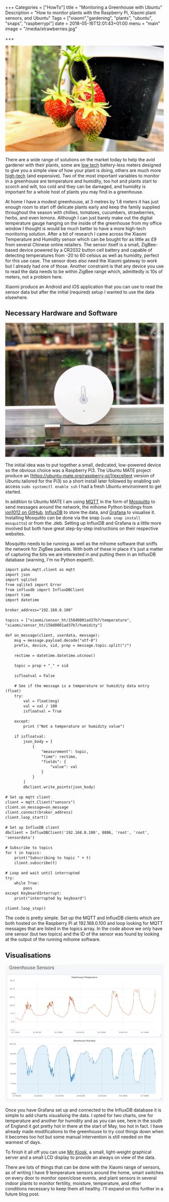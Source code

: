 +++
Categories = ["HowTo"]
title = "Monitoring a Greenhouse with Ubuntu"
Description = "How to monitor plants with the Raspberry Pi, Xiaomi plant sensors, and Ubuntu"
Tags = ["xiaomi","gardening", "plants", "ubuntu", "snaps", "raspberrypi"]
date = 2018-05-16T12:01:43+01:00
menu = "main"
image = "/media/strawberries.jpg"

+++
<div align="center"><img alt="credit: Creative Commons - ShareAlike 3.0" src="/media/strawberries.jpg"></div>

There are a wide range of solutions on the market today to help the avid gardener with their plants, some are [low tech](https://www.amazon.co.uk/MoonCity-Moisture-Monitor-Humidity-Hygrometer/dp/B06Y3DZPZX/ref=sr_1_8?ie=UTF8&qid=1522249101&sr=8-8&keywords=plant+sensor) battery-less meters designed to give you a simple view of how your plant is doing, others are much more [high-tech](https://www.growtronix.com/) (and expensive). Two of the most important variables to monitor in a greenhouse are temperature and humidity, too hot and plants start to scorch and wilt, too cold and they can be damaged, and humidity is important for a whole host of plants you may find in a greenhouse.

At home I have a modest greenhouse, at 3 metres by 1.8 meters it has just enough room to start off delicate plants early and keep the family supplied throughout the season with chillies, tomatoes, cucumbers, strawberries, herbs, and even lemons. Although I can just barely make out the digital temperature gauge hanging on the inside of the greenhouse from my office window I thought is would be much better to have a more high-tech monitoring solution. After a bit of research I came across the Xiaomi Temperature and Humidity sensor which can be bought for as little as £9 from several Chinese online retailers. The sensor itself is a small, ZigBee-based device powered by a CR2032 button cell battery and capable of detecting temperatures from -20 to 60 celsius as well as humidity, perfect for this use case. The sensor does also need the Xiaomi gateway to work but I already had one of those. Another constraint is that any device you use to read the data needs to be within ZigBee range which, admittedly is 10s of meters, not a problem here.

Xiaomi produce an Android and iOS application that you can use to read the sensor data but after the initial (required) setup I wanted to use the data elsewhere.

## Necessary Hardware and Software
<div align="center"><img alt="credit: Creative Commons - ShareAlike 3.0" src="/media/temp-sensor.jpg"></div>

The initial idea was to put together a small, dedicated, low-powered device so the obvious choice was a Raspberry Pi3. The Ubuntu MATE project produce an [https://ubuntu-mate.org/raspberry-pi/](excellent version of Ubuntu tailored for the Pi3) so a short install later followed by enabling ssh access `sudo systemctl enable ssh` I had a fresh Ubuntu environment to get started.

In addition to Ubuntu MATE I am using [MQTT](http://mqtt.org/) in the form of [Mosquitto](https://mosquitto.org/) to send messages around the network, the mihome Python bindings from [jon1012 on GitHub](https://github.com/jon1012/mihome), [InfluxDB](https://www.influxdata.com/) to store the data, and [Grafana](https://grafana.com/) to visualise it. Installing Mosquitto can be done via the snap (`sudo snap install mosquitto`) or from the .deb. Setting up InfluxDB and Grafana is a little more involved but both have great step-by-step instructions on their respective websites.

Mosquitto needs to be running as well as the mihome software that sniffs the network for ZigBee packets. With both of these in place it's just a matter of capturing the bits we are interested in and putting them in an InfluxDB database (warning, I'm no Python expert!).

~~~
import paho.mqtt.client as mqtt
import json
import sqlite3
from sqlite3 import Error
from influxdb import InfluxDBClient
import time
import datetime

broker_address="192.168.0.100"

topics = ["xiaomi/sensor_ht/158d0001ad37b7/temperature", "xiaomi/sensor_ht/158d0001ad37b7/humidity"]

def on_message(client, userdata, message):
    msg = message.payload.decode("utf-8")
    prefix, device, sid, prop = message.topic.split("/")

    rectime = datetime.datetime.utcnow()

    topic = prop + "_" + sid

    isfloatval = False

    # See if the message is a temperature or humidity data entry (float)
    try:
        val = float(msg)
        val = val / 100
        isfloatval = True

    except:
        print ("Not a temperature or humidity value")

    if isfloatval:
        json_body = [
            {
                "measurement": topic,
                "time": rectime,
                "fields": {
                    "value": val
                }
            }
        ]
        dbclient.write_points(json_body)

# Set up mqtt client
client = mqtt.Client("sensors")
client.on_message=on_message
client.connect(broker_address)
client.loop_start()

# Set up InfluxDB client
dbclient = InfluxDBClient('192.168.0.100', 8086, 'root', 'root', 'sensordata')

# Subscribe to topics
for t in topics:
    print("Subscribing to topic " + t)
    client.subscribe(t)

# Loop and wait until interrupted
try:
    while True:
        pass
except KeyboardInterrupt:
    print("interrupted by keyboard")

client.loop_stop()
~~~

The code is pretty simple. Set up the MQTT and InfluxDB clients which are both hosted on the Raspberry Pi at 192.168.0.100 and loop looking for MQTT messages that are listed in the topics array. In the code above we only have one sensor (but two topics) and the ID of the sensor was found by looking at the output of the running mihome software.

## Visualisations

<div align="center"><img alt="credit: Creative Commons - ShareAlike 3.0" src="/media/grafana-greenhouse-data.png"></div>

Once you have Grafana set up and connected to the InfluxDB database it is simple to add charts visualising the data. I opted for two charts, one for temperature and another for humidity and as you can see, here in the south of England it got pretty hot in there at the start of May, too hot in fact. I have already made modifications to the greenhouse to try cool things down when it becomes too hot but some manual intervention is still needed on the warmest of days.

To finish it all off you can use [Mir Kiosk](https://tutorials.ubuntu.com/tutorial/graphical-snaps), a small, light-weight graphical server and a small LCD display to provide an always on view of the data.

There are lots of things that can be done with the Xiaomi range of sensors, as of writing I have 9 temperature sensors around the home, smart switches on every door to monitor open/close events, and plant sensors in several indoor plants to monitor fertility, moisture, temperature, and other conditions necessary to keep them all healthy. I'll expand on this further in a future blog post.
